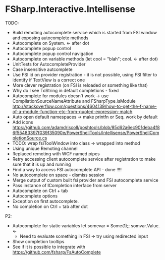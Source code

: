 # FSharp.Interactive.Intellisense

TODO:

+ Build remoting autocomplete service which is started from FSI window and exposing autocomplete methods
+ Autocomplete on System. <- after dot
+ Autocomplete popup control
+ Autocomplete popup control navigation
+ Autocomplete on variable methods (let cool = "blah"; cool. <- after dot)
+ UnitTests for AutocompleteProvider
+ Case insensitive autcomplete
+ Use FSI id on provider registration - it is not possible, using FSI filter to identify if TextView is a correct one
+ More clever registration (on FSI is reloaded or something like that)
+ Why do I see ToString in default completions - fixed
+ Autocomplete for modules doesn't work -> use 
CompilationSourceNameAttribute and FSharpType.IsModule
http://stackoverflow.com/questions/4604139/how-to-get-the-f-name-of-a-module-function-etc-from-quoted-expression-match
+ Auto open default namespaces -> make printfn or Seq. work by default
+ Add icons
https://github.com/adamdriscoll/poshtools/blob/85d62a6ec901deba4f86f55483397f039f35090e/PowerShellTools/Intellisense/PowerShellCompletionSource.cs
+ TODO: wrap fsiToolWindow into class -> wrapped into method
+ Using unique Remoting channel
+ Replaced remoting with WCF named pipes
+ Retry accessing client autocomplete service after registration to make sure that it is up and running
+ Find a way to access FSI autocomplete API - done !!!!
+ No autocomplete on space - dismiss session
+ Merge output of custom built fsi provider and FSI autocomplete service
+ Pass instance of ICompletion interface from server
+ Autocomplete on Ctrl + tab
+ Autocomplete options
+ Exception on first autocomplete.
+ No completion on Ctrl + tab after dot

P2:
- Autocomplete for static variables let somevar = Some(1);; somvar.Value. <- 
  - Need to evaluate something in FSI -> try using redirected input
- Show completion tooltips
- See if it is possible to integrate with https://github.com/fsharp/FsAutoComplete
